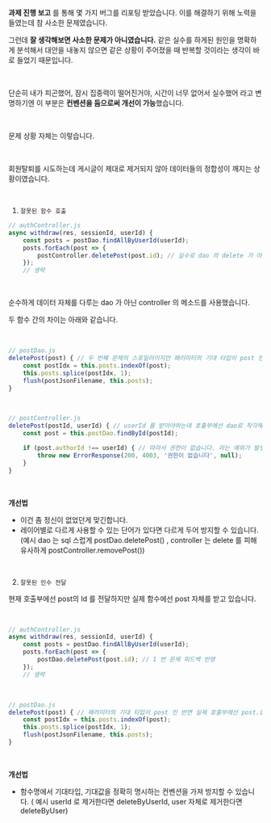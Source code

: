 **과제 진행 보고** 를 통해 몇 가지 버그를 리포팅 받았습니다. 이를 해결하기 위해 노력을 들였는데 참 사소한 문제였습니다. 
<br>


그런데 **잘 생각해보면 사소한 문제가 아니였습니다.** 같은 실수를 하게된 원인을 명확하게 분석해서 대안을 내놓지 않으면 같은 상황이 주어졌을 때 반복할 것이라는 생각이 바로 들었기 때문입니다.

<br>


단순히 내가 피곤했어, 잠시 집중력이 떨어진거야, 시간이 너무 없어서 실수했어 라고 변명하기엔 이 부분은 **컨벤션을 둠으로써 개선이 가능**했습니다.

<br>


문제 상황 자체는 이렇습니다.

<br>


회원탈퇴를 시도하는데 게시글이 제대로 제거되지 않아 데이터들의 정합성이 깨지는 상황이였습니다.

<br>


1. `잘못된 함수 호출`

```javascript
// authController.js
async withdraw(res, sessionId, userId) {
    const posts = postDao.findAllByUserId(userId);
    posts.forEach(post => {
        postController.deletePost(post.id); // 실수로 dao 의 delete 가 아닌 비즈니스 로직이 담긴 controller 의 delete 메소드를 사용했습니다.
    });
    // 생략
```

<br>

순수하게 데이터 자체를 다루는 dao 가 아닌 controller 의 메소드를 사용했습니다.

두 함수 간의 차이는 아래와 같습니다.

<br>


```javascript
// postDao.js
deletePost(post) { // 두 번째 문제의 스포일러이지만 패러미터의 기대 타입이 post 인 반면 실제 호출부에선 post.id 를 넣고 있습니다. 이는 아래에서 다시 다루겠습니다.
    const postIdx = this.posts.indexOf(post);
    this.posts.splice(postIdx, 1);
    flush(postJsonFilename, this.posts);
}
```

<br>


```javascript
// postController.js
deletePost(postId, userId) { // userId 를 받아야하는데 호출부에선 dao로 착각해 userId 를 넘기지 않습니다.
    const post = this.postDao.findById(postId);

    if (post.authorId !== userId) { // 따라서 권한이 없습니다. 라는 예외가 발생합니다.
        throw new ErrorResponse(200, 4003, '권한이 없습니다', null);
    }
}
```

<br>


**개선법**
- 이건 좀 정신이 없었던게 맞긴합니다.
- 레이어별로 다르게 사용할 수 있는 단어가 있다면 다르게 두어 방지할 수 있습니다. 
(예시  dao 는 sql 스럽게 postDao.deletePost() , controller 는 delete 를 피해 유사하게 postController.removePost())

<br>


2. `잘못된 인수 전달`

현재 호출부에선 post의 Id 를 전달하지만 실제 함수에선 post 자체를 받고 있습니다.


<br>


```javascript
// authController.js
async withdraw(res, sessionId, userId) {
    const posts = postDao.findAllByUserId(userId);
    posts.forEach(post => {
        postDao.deletePost(post.id); // 1 번 문제 피드백 반영
    });
    // 생략
```

<br>


```javascript
// postDao.js
deletePost(post) { // 패러미터의 기대 타입이 post 인 반면 실제 호출부에선 post.id 를 넣고 있습니다.
    const postIdx = this.posts.indexOf(post);
    this.posts.splice(postIdx, 1);
    flush(postJsonFilename, this.posts);
}
```

<br>


**개선법**
- 함수명에서 기대타입, 기대값을 정확히 명시하는 컨벤션을 가져 방지할 수 있습니다. 
( 예시 userId 로 제거한다면 deleteByUserId, user 자체로 제거한다면 deleteByUser)


